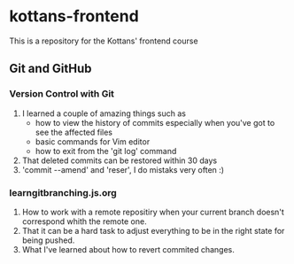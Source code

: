 # kottans-frontend
This is a repository for the Kottans' frontend course
## Git and GitHub
### Version Control with Git
1. I learned a couple of amazing things such as
   - how to view the history of commits especially when you've got to see the affected files
   - basic commands for Vim editor
   - how to exit from the 'git log' command
2. That deleted commits can be restored within 30 days
3. 'commit --amend' and 'reser', I do mistaks very often :)
### learngitbranching.js.org
1. How to work with a remote repositiry when your current branch doesn't correspond whith the remote one.
2. That it can be a hard task to adjust everything to be in the right state for being pushed.
3. What I've learned about how to revert commited changes.
